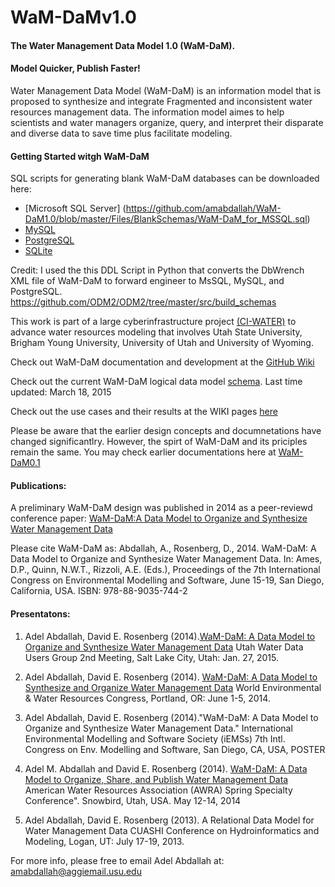 WaM-DaMv1.0
===========

#### The Water Management Data Model 1.0 (WaM-DaM). 

#### Model Quicker, Publish Faster! 

Water Management Data Model (WaM-DaM) is an information model that is proposed to synthesize and integrate Fragmented and inconsistent water resources management data. The information model aimes to help scientists and water managers organize, query, and interpret their disparate and diverse data to save time plus facilitate modeling.

#### Getting Started witgh WaM-DaM
SQL scripts for generating blank WaM-DaM databases can be downloaded here:
* [Microsoft SQL Server] (https://github.com/amabdallah/WaM-DaM1.0/blob/master/Files/BlankSchemas/WaM-DaM_for_MSSQL.sql)
* [MySQL](https://github.com/amabdallah/WaM-DaM1.0/blob/master/Files/BlankSchemas/WaM-DaM_for_MySQL.sql)
* [PostgreSQL](https://github.com/amabdallah/WaM-DaM1.0/blob/master/Files/BlankSchemas/WaM-DaM_for_PostgreSQL.sql)
* [SQLite](https://github.com/amabdallah/WaM-DaM1.0/blob/master/Files/BlankSchemas/WaM-DaM_for_SQLite.sql)

Credit: I used the this DDL Script in Python that converts the DbWrench XML file of WaM-DaM to forward engineer to MsSQL, MySQL, and PostgreSQL.
https://github.com/ODM2/ODM2/tree/master/src/build_schemas






This work is part of a large cyberinfrastructure project [(CI-WATER)](http://ci-water.org/) to advance water resources modeling that involves Utah State University, Brigham Young University, University of Utah and University of Wyoming. 

Check out WaM-DaM documentation and development at the [GitHub Wiki](https://github.com/amabdallah/WaM-DaM1.0/wiki)

Check out the current WaM-DaM logical data model [schema](http://amabdallah.github.io/WaM-DaM1.0/
). Last time updated: March 18, 2015 

Check out the use cases and their results at the WIKI pages [here](https://github.com/amabdallah/WaM-DaM1.0/wiki/Use-Cases)


Please be aware that the earlier design concepts and documnetations have changed significantlry. However, the spirt of WaM-DaM and its priciples remain the same. You may check earlier documentations here at [WaM-DaM0.1](https://github.com/amabdallah/WaMDaM
)

#### Publications:
A preliminary WaM-DaM design was published in 2014 as a peer-reviewd conference paper:
[WaM-DaM:A Data Model to Organize and Synthesize Water Management Data](http://www.iemss.org/sites/iemss2014/papers/iemss2014_submission_406.pdf)

Please cite WaM-DaM as:
Abdallah, A., Rosenberg, D., 2014. WaM-DaM: A Data Model to Organize and Synthesize Water Management Data. In: Ames, D.P., Quinn, N.W.T., Rizzoli, A.E. (Eds.), Proceedings of the 7th International Congress on Environmental Modelling and Software, June 15-19, San Diego, California, USA. ISBN: 978-88-9035-744-2

#### Presentatons:
1. Adel Abdallah, David E. Rosenberg (2014).[WaM-DaM: A Data Model to Organize and Synthesize Water Management Data](http://www.engr.usu.edu/cee/faculty/derosenberg/documents/WaM-DaM_UWUG.pptx)  Utah Water Data Users Group 2nd Meeting, Salt Lake City, Utah: Jan. 27, 2015.

2. Adel Abdallah, David E. Rosenberg (2014). [WaM-DaM: A Data Model to Synthesize and Organize Water Management Data](http://www.engr.usu.edu/cee/faculty/derosenberg/documents/AbdallahRosenberg-WaMDaM-EWRI-June2014.pptx) World Environmental & Water Resources Congress, Portland, OR: June 1-5, 2014.

3. Adel Abdallah, David E. Rosenberg (2014)."WaM-DaM: A Data Model to Organize and Synthesize Water Management Data."  International Environmental Modelling and Software Society (iEMSs) 7th Intl. Congress on Env. Modelling and Software, San Diego, CA, USA, POSTER

4. Adel M. Abdallah and David E. Rosenberg (2014). [WaM-DaM: A Data Model to Organize, Share, and Publish Water Management Data](http://www.awra.org/meetings/SnowBird2014/doc/powerpoint/SPR_S8A_Abdallah_Adel.pdf) American Water Resources Association (AWRA) Spring Specialty Conference". Snowbird, Utah, USA.   May 12-14, 2014

5. Adel Abdallah, David E. Rosenberg (2013). A Relational Data Model for Water Management Data CUASHI Conference on Hydroinformatics and Modeling, Logan, UT: July 17-19, 2013.

For more info, please free to email Adel Abdallah at:
amabdallah@aggiemail.usu.edu

